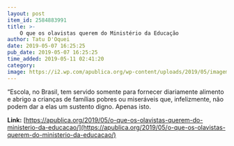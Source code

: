 ```yaml
---
layout: post
item_id: 2584883991
title: >-
    O que os olavistas querem do Ministério da Educação
author: Tatu D'Oquei
date: 2019-05-07 16:25:25
pub_date: 2019-05-07 16:25:25
time_added: 2019-05-11 02:41:20
category: 
image: https://i2.wp.com/apublica.org/wp-content/uploads/2019/05/imagem-de-capa.jpg?fit=1600%2C893&ssl=1
---
```


“Escola, no Brasil, tem servido somente para fornecer diariamente alimento e abrigo a crianças de famílias pobres ou miseráveis que, infelizmente, não podem dar a elas um sustento digno. Apenas isto.

**Link:** [https://apublica.org/2019/05/o-que-os-olavistas-querem-do-ministerio-da-educacao/](https://apublica.org/2019/05/o-que-os-olavistas-querem-do-ministerio-da-educacao/)

